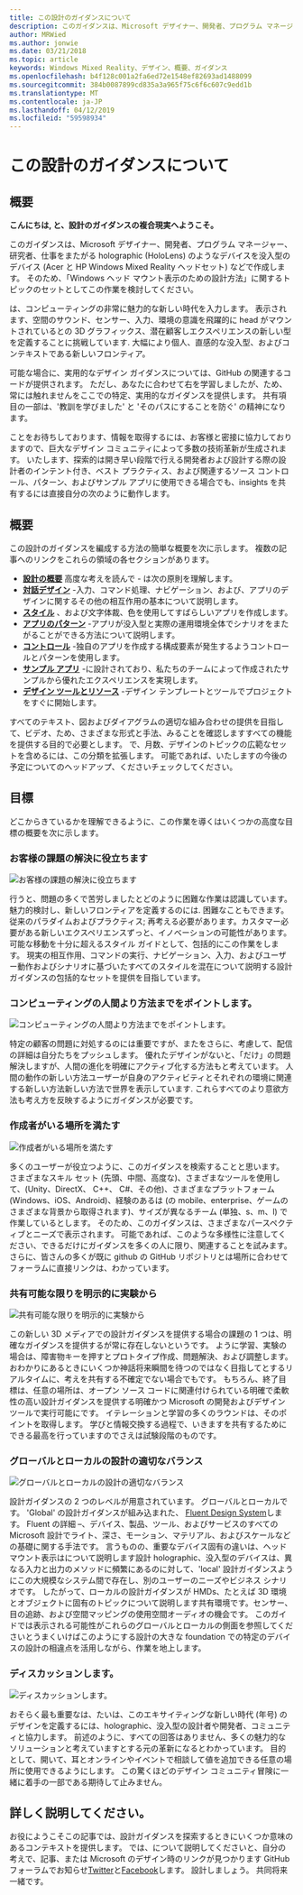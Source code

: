 ```yaml
---
title: この設計のガイダンスについて
description: このガイダンスは、Microsoft デザイナー、開発者、プログラム マネージャー、研究者、仕事をまたがる holographic (HoloLens) のようなデバイスを没入型のデバイス (Acer と HP Windows Mixed Reality ヘッドセット) などで作成します。
author: MRWied
ms.author: jonwie
ms.date: 03/21/2018
ms.topic: article
keywords: Windows Mixed Reality、デザイン、概要、ガイダンス
ms.openlocfilehash: b4f128c001a2fa6ed72e1548ef82693ad1488099
ms.sourcegitcommit: 384b0087899cd835a3a965f75c6f6c607c9edd1b
ms.translationtype: MT
ms.contentlocale: ja-JP
ms.lasthandoff: 04/12/2019
ms.locfileid: "59598934"
---
```

# <a name="about-this-design-guidance"></a>この設計のガイダンスについて

## <a name="introduction"></a>概要

**こんにちは, と、設計のガイダンスの複合現実へようこそ。**

このガイダンスは、Microsoft デザイナー、開発者、プログラム マネージャー、研究者、仕事をまたがる holographic (HoloLens) のようなデバイスを没入型のデバイス (Acer と HP Windows Mixed Reality ヘッドセット) などで作成します。 そのため、「Windows ヘッド マウント表示のための設計方法」に関するトピックのセットとしてこの作業を検討してください。

は、コンピューティングの非常に魅力的な新しい時代を入力します。 表示されます、空間のサウンド、センサー、入力、環境の意識を飛躍的に head がマウントされているとの 3D グラフィックス、潜在顧客しエクスペリエンスの新しい型を定義することに挑戦しています. 大幅により個人、直感的な没入型、およびコンテキストである新しいフロンティア。

可能な場合に、実用的なデザイン ガイダンスについては、GitHub の関連するコードが提供されます。 ただし、あなたに合わせて右を学習しましたが、ため、常には触れませんをここでの特定、実用的なガイダンスを提供します。 共有項目の一部は、'教訓を学びました' と 'そのパスにすることを防ぐ' の精神になります。

ことをお待ちしております、情報を取得するには、お客様と密接に協力しておりますので、巨大なデザイン コミュニティによって多数の技術革新が生成されます。 いたします、探索的は開き早い段階で行える開発者および設計する際の設計者のインテント付き、ベスト プラクティス、および関連するソース コントロール、パターン、およびサンプル アプリに使用できる場合でも、insights を共有するには直接自分の次のように動作します。

## <a name="overview"></a>概要

この設計のガイダンスを編成する方法の簡単な概要を次に示します。 複数の記事へのリンクをこれらの領域の各セクションがあります。
* **[設計の概要](mixed-reality.md)** 高度な考えを読んで - は次の原則を理解します。
* **[対話デザイン](interaction-fundamentals.md)** -入力、コマンド処理、ナビゲーション、および、アプリのデザインに関するその他の相互作用の基本について説明します。
* **[スタイル](typography.md)** 、および文字体裁、色を使用してすばらしいアプリを作成します。
* **[アプリのパターン](types-of-mixed-reality-apps.md)** -アプリが没入型と実際の運用環境全体でシナリオをまたがることができる方法について説明します。
* **[コントロール](interactable-object.md)** -独自のアプリを作成する構成要素が発生するようコントロールとパターンを使用します。
* **[サンプル アプリ](design.md#sample-apps)** -に設計されており、私たちのチームによって作成されたサンプルから優れたエクスペリエンスを実現します。
* **[デザイン ツールとリソース](design.md#design-tools)** -デザイン テンプレートとツールでプロジェクトをすぐに開始します。

すべてのテキスト、図およびダイアグラムの適切な組み合わせの提供を目指して、ビデオ、ため、さまざまな形式と手法、みることを確認しますすべての機能を提供する目的で必要とします。 で、月数、デザインのトピックの広範なセットを含めるには、この分類を拡張します。 可能であれば、いたしますの今後の予定についてのヘッドアップ、くださいチェックしてください。

## <a name="objectives"></a>目標

どこからきているかを理解できるように、この作業を導くはいくつかの高度な目標の概要を次に示します。

### <a name="help-solve-customer-challenges"></a>お客様の課題の解決に役立ちます

![お客様の課題の解決に役立ちます](images/500px-fix-a-broken-switch-with-hololens.jpg) <br>

行うと、問題の多くで苦労しましたとどのように困難な作業は認識しています。 魅力的検討し、新しいフロンティアを定義するのには. 困難なこともできます。 従来のパラダイムおよびプラクティス; 再考える必要があります。カスタマー必要がある新しいエクスペリエンスずっと、イノベーションの可能性があります。 可能な移動を十分に超えるスタイル ガイドとして、包括的にこの作業をします。 現実の相互作用、コマンドの実行、ナビゲーション、入力、およびユーザー動作およびシナリオに基づいたすべてのスタイルを混在について説明する設計ガイダンスの包括的なセットを提供を目指しています。 

### <a name="point-the-way-towards-a-new-more-human-way-of-computing"></a>コンピューティングの人間より方法までをポイントします。

![コンピューティングの人間より方法までをポイントします。](images/500px-man-and-women-with-holograph-on-table.png)<br>

特定の顧客の問題に対処するのには重要ですが、またをさらに、考慮して、配信の詳細は自分たちをプッシュします。 優れたデザインがないと、「だけ」の問題解決しますが、人間の進化を明確にアクティブ化する方法もと考えています。 人間の動作の新しい方法ユーザーが自身のアクティビティとそれぞれの環境に関連する新しい方法新しい方法で世界を表示しています. これらすべてのより意欲方法も考え方を反映するようにガイダンスが必要です。 

### <a name="meet-creators-where-they-are"></a>作成者がいる場所を満たす

![作成者がいる場所を満たす](images/500px-creators.jpg) <br>

多くのユーザーが役立つように、このガイダンスを検索することと思います。 さまざまなスキル セット (先頭、中間、高度な)、さまざまなツールを使用して、(Unity、DirectX、 C++、 C#、その他)、さまざまなプラットフォーム (Windows、iOS、Android)、経験のあるは (の mobile、enterprise、ゲームのさまざまな背景から取得されます)、サイズが異なるチーム (単独、s、m、l) で作業しているとします。 そのため、このガイダンスは、さまざまなパースペクティブとニーズで表示されます。 可能であれば、このような多様性に注意してください、できるだけにガイダンスを多くの人に限り、関連することを試みます。 さらに、皆さんの多くが既に github の GitHub リポジトリとは場所に合わせてフォーラムに直接リンクは、わかっています。 

### <a name="share-as-much-as-possible-from-experimental-to-explicit"></a>共有可能な限りを明示的に実験から

![共有可能な限りを明示的に実験から](images/500px-man-playinggame.jpg) <br>

この新しい 3D メディアでの設計ガイダンスを提供する場合の課題の 1 つは、明確なガイダンスを提供するが常に存在しないというです。 ように学習、実験の場合は、障害物キーを押すとプロトタイプ作成、問題解決、および調整します。 おわかりにあるときにいくつか神話将来瞬間を待つのではなく目指してとするリアルタイムに、考えを共有する不確定でない場合でもです。 もちろん、終了目標は、任意の場所は、オープン ソース コードに関連付けられている明確で柔軟性の高い設計ガイダンスを提供する明確かつ Microsoft の開発およびデザイン ツールで実行可能にです。 イテレーションと学習の多くのラウンドは、そのポイントを取得します。 学びと情報交換する過程で、いきますを共有するためにできる最高を行っていますのでさえは試験段階のものです。 

### <a name="the-right-balance-of-global-and-local-design"></a>グローバルとローカルの設計の適切なバランス

![グローバルとローカルの設計の適切なバランス](images/500px-fluentdesign.jpg) <br>

設計ガイダンスの 2 つのレベルが用意されています。 グローバルとローカルです。 'Global' の設計ガイダンスが組み込まれた、 [Fluent Design System](http://fluent.microsoft.com)します。 Fluent の詳細 –、デバイス、製品、ツール、およびサービスのすべての Microsoft 設計でライト、深さ、モーション、マテリアル、およびスケールなどの基礎に関する手法です。 言うものの、重要なデバイス固有の違いは、ヘッド マウント表示はについて説明します設計 holographic、没入型のデバイスは、異なる入力と出力のメソッドに頻繁にあるのに対して、'local' 設計ガイダンスようにこの大規模なシステム間で存在し、別のユーザーのニーズやビジネス シナリオです。 したがって、ローカルの設計ガイダンスが HMDs、たとえば 3D 環境とオブジェクトに固有のトピックについて説明します共有環境です。センサー、目の追跡、および空間マッピングの使用空間オーディオの機会です。 このガイドでは表示される可能性がこれらのグローバルとローカルの側面を参照してくださいとうまくいけばこのようにする設計の大きな foundation での特定のデバイスの設計の相違点を活用しながら、作業を地上します。

### <a name="have-a-discussion"></a>ディスカッションします。

![ディスカッションします。](images/500px-share.jpg) <br>

おそらく最も重要なは、たいは、このエキサイティングな新しい時代 (年号) のデザインを定義するには、holographic、没入型の設計者や開発者、コミュニティと協力します。 前述のように、すべての回答はありません、多くの魅力的なソリューションと考えていますとする元の革新になるとわかっています。 目的として、開いて、耳とオンラインやイベントで相談して値を追加できる任意の場所に使用できるようにします。 この驚くほどのデザイン コミュニティ冒険に一緒に着手の一部である期待して止みません。 

## <a name="please-dive-in"></a>詳しく説明してください。

お役にようこそこの記事では、設計ガイダンスを探索するときにいくつか意味のあるコンテキストを提供します。 では、について説明してくださいと、自分の考えで、記事、または Microsoft のデザイン時のリンクが見つかります GitHub フォーラムでお知らせ[Twitter](https://twitter.com/MicrosoftDesign)と[Facebook](https://www.facebook.com/microsoftdesign/)します。 設計しましょう。 共同将来一緒です。
